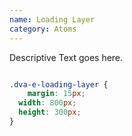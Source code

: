 ```yaml
---
name: Loading Layer
category: Atoms
---
```


Descriptive Text goes here.

```dva-e-loading-layer:dva-e-loading-layer.html
```

```dva-e-loading-layer.css hidden
.dva-e-loading-layer {
	margin: 15px;
  width: 800px;
  height: 300px;
}
```